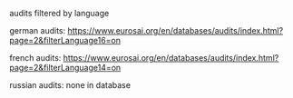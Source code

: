 
audits filtered by language


german audits:
https://www.eurosai.org/en/databases/audits/index.html?page=2&filterLanguage16=on

french audits:
https://www.eurosai.org/en/databases/audits/index.html?page=2&filterLanguage14=on

russian audits: none in database



